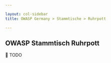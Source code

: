 ```yaml
---

layout: col-sidebar
title: OWASP Germany > Stammtische > Ruhrpott

---
```


## OWASP Stammtisch Ruhrpott

🔧 TODO



